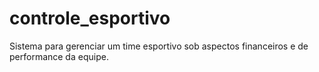 # controle_esportivo
Sistema para gerenciar um time esportivo sob aspectos financeiros e de performance da equipe.
